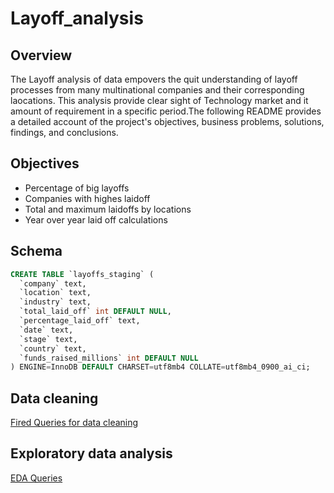# Layoff_analysis

## Overview
The Layoff analysis of data empovers the quit understanding of layoff processes from many multinational companies and their corresponding laocations. This analysis provide clear sight of Technology market and it amount of requirement in a specific period.The following README provides a detailed account of the project's objectives, business problems, solutions, findings, and conclusions.

## Objectives
- Percentage of big layoffs
- Companies with highes laidoff
- Total and maximum laidoffs by locations
- Year over year laid off calculations

## Schema

```sql
CREATE TABLE `layoffs_staging` (
  `company` text,
  `location` text,
  `industry` text,
  `total_laid_off` int DEFAULT NULL,
  `percentage_laid_off` text,
  `date` text,
  `stage` text,
  `country` text,
  `funds_raised_millions` int DEFAULT NULL
) ENGINE=InnoDB DEFAULT CHARSET=utf8mb4 COLLATE=utf8mb4_0900_ai_ci;
```
## Data cleaning
[Fired Queries for data cleaning](https://github.com/priyadharshan344/Layoff_analysis/blob/main/Layoff%20Project%20-%20Data%20Cleaning.sql)

## Exploratory data analysis
[EDA Queries](https://github.com/priyadharshan344/Layoff_analysis/blob/main/Layoff%20Project%20-%20EDA.sql)

